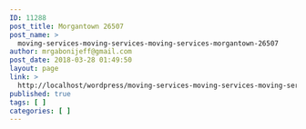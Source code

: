 ```yaml
---
ID: 11288
post_title: Morgantown 26507
post_name: >
  moving-services-moving-services-moving-services-morgantown-26507
author: mrgabonijeff@gmail.com
post_date: 2018-03-28 01:49:50
layout: page
link: >
  http://localhost/wordpress/moving-services-moving-services-moving-services-morgantown-26507/
published: true
tags: [ ]
categories: [ ]
---
```


